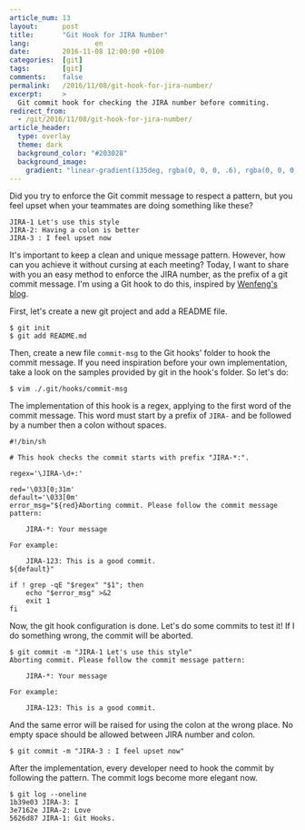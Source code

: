 ```yaml
---
article_num: 13
layout:      post
title:       "Git Hook for JIRA Number"
lang:                en
date:        2016-11-08 12:00:00 +0100
categories:  [git]
tags:        [git]
comments:    false
permalink:   /2016/11/08/git-hook-for-jira-number/
excerpt:     >
  Git commit hook for checking the JIRA number before commiting.
redirect_from:
  - /git/2016/11/08/git-hook-for-jira-number/
article_header:
  type: overlay
  theme: dark
  background_color: "#203028"
  background_image:
    gradient: "linear-gradient(135deg, rgba(0, 0, 0, .6), rgba(0, 0, 0, .4))"
---
```


Did you try to enforce the Git commit message to respect a pattern, but you feel
upset when your teammates are doing something like these?

    JIRA-1 Let's use this style
    JIRA-2: Having a colon is better
    JIRA-3 : I feel upset now

It's important to keep a clean and unique message pattern. However, how can you
achieve it without cursing at each meeting? Today, I want to share with you an
easy method to enforce the JIRA number, as the prefix of a git commit message.
I'm using a Git hook to do this, inspired by [Wenfeng's blog][wenfeng-blog].

First, let's create a new git project and add a README file.

    $ git init
    $ git add README.md

Then, create a new file `commit-msg` to the Git hooks' folder to hook the commit
message. If you need inspiration before your own implementation, take a look on
the samples provided by git in the hook's folder. So let's do:

    $ vim ./.git/hooks/commit-msg

The implementation of this hook is a regex, applying to the first word of the
commit message. This word must start by a prefix of `JIRA-` and be followed by
a number then a colon without spaces.

```
#!/bin/sh

# This hook checks the commit starts with prefix "JIRA-*:".

regex='\JIRA-\d+:'

red='\033[0;31m'
default='\033[0m'
error_msg="${red}Aborting commit. Please follow the commit message pattern:

    JIRA-*: Your message

For example:

    JIRA-123: This is a good commit.
${default}"

if ! grep -qE "$regex" "$1"; then
    echo "$error_msg" >&2
	exit 1
fi
```

Now, the git hook configuration is done. Let's do some commits to test it! If
I do something wrong, the commit will be aborted.

    $ git commit -m "JIRA-1 Let's use this style"
    Aborting commit. Please follow the commit message pattern:
    
        JIRA-*: Your message
    
    For example:
    
        JIRA-123: This is a good commit.

And the same error will be raised for using the colon at the wrong place. No
empty space should be allowed between JIRA number and colon.

    $ git commit -m "JIRA-3 : I feel upset now"

After the implementation, every developer need to hook the commit by
following the pattern. The commit logs become more elegant now.

    $ git log --oneline
    1b39e03 JIRA-3: I
    3e7162e JIRA-2: Love
    5626d87 JIRA-1: Git Hooks.

[wenfeng-blog]: http://wenfeng-gao.github.io/2016/09/28/Simple-Commit-Msg-hook.html
